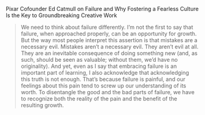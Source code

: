 Pixar Cofounder Ed Catmull on Failure and Why Fostering a Fearless Culture Is the Key to Groundbreaking Creative Work

> We need to think about failure differently. I’m not the first to say that failure, when approached properly, can be an opportunity for growth. But the way most people interpret this assertion is that mistakes are a necessary evil. Mistakes aren’t a necessary evil. They aren’t evil at all. They are an inevitable consequence of doing something new (and, as such, should be seen as valuable; without them, we’d have no originality). And yet, even as I say that embracing failure is an important part of learning, I also acknowledge that acknowledging this truth is not enough. That’s because failure is painful, and our feelings about this pain tend to screw up our understanding of its worth. To disentangle the good and the bad parts of failure, we have to recognize both the reality of the pain and the benefit of the resulting growth.
